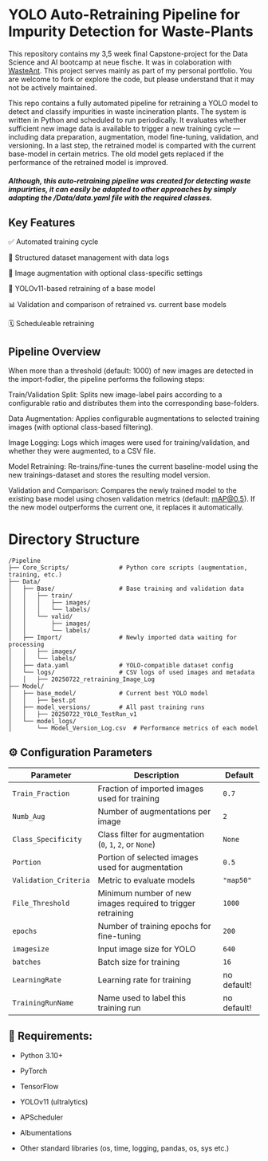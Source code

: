 # YOLO Auto-Retraining Pipeline for Impurity Detection for Waste-Plants
This repository contains my 3,5 week final Capstone-project for the Data Science and AI bootcamp at neue fische. 
It was in colaboration with [WasteAnt](https://wasteant.com/de/ki-basiertes-abfallqualitatsmanagement/).
This project serves mainly as part of my personal portfolio. You are welcome to fork or explore the code, but please understand that it may not be actively maintained.

This repo contains a fully automated pipeline for retraining a YOLO model to detect and classify impurities in waste incineration plants. The system is written in Python and scheduled to run periodically. It evaluates whether sufficient new image data is available to trigger a new training cycle — including data preparation, augmentation, model fine-tuning, validation, and versioning. In a last step, the retrained model is comparted with the current base-model in certain metrics. The old model gets replaced if the performance of the retrained model is improved.

#### *Although, this auto-retraining pipeline was created for detecting waste impurirties, it can easily be adapted to other approaches by simply adapting the /Data/data.yaml file with the required classes.*


## Key Features
 
✅ Automated training cycle

📁 Structured dataset management with data logs

🔄 Image augmentation with optional class-specific settings

🧠 YOLOv11-based retraining of a base model

📊 Validation and comparison of retrained vs. current base models

🗓️ Scheduleable retraining


## Pipeline Overview

When more than a threshold (default: 1000) of new images are detected in the import-fodler, the pipeline performs the following steps:

Train/Validation Split:
Splits new image-label pairs according to a configurable ratio and distributes them into the corresponding base-folders.

Data Augmentation:
Applies configurable augmentations to selected training images (with optional class-based filtering).

Image Logging:
Logs which images were used for training/validation, and whether they were augmented, to a CSV file.

Model Retraining:
Re-trains/fine-tunes the current baseline-model using the new trainings-dataset and stores the resulting model version.

Validation and Comparison:
Compares the newly trained model to the existing base model using chosen validation metrics (default: mAP@0.5).
If the new model outperforms the current one, it replaces it automatically.


# Directory Structure

```text
/Pipeline
├── Core_Scripts/              # Python core scripts (augmentation, training, etc.)
├── Data/
│   ├── Base/                  # Base training and validation data
│   │   ├── train/
│   │   │   ├── images/
│   │   │   └── labels/
│   │   └── valid/
│   │       ├── images/
│   │       └── labels/
│   ├── Import/                # Newly imported data waiting for processing
│   │   ├── images/
│   │   └── labels/
│   ├── data.yaml              # YOLO-compatible dataset config
│   └── logs/                  # CSV logs of used images and metadata
│   │   ├── 20250722_retraining_Image_Log
├── Model/
│   ├── base_model/            # Current best YOLO model
│   │   ├── best.pt
│   ├── model_versions/        # All past training runs
│   │   ├── 20250722_YOLO_TestRun_v1
│   └── model_logs/
│       └── Model_Version_Log.csv  # Performance metrics of each model

```

## ⚙️ Configuration Parameters

| Parameter            | Description                                                                 | Default       |
|----------------------|-----------------------------------------------------------------------------|---------------|
| `Train_Fraction`     | Fraction of imported images used for training                               | `0.7`         |
| `Numb_Aug`           | Number of augmentations per image                                           | `2`           |
| `Class_Specificity`  | Class filter for augmentation (`0`, `1`, `2`, or `None`)                    | `None`        |
| `Portion`            | Portion of selected images used for augmentation                            | `0.5`         |
| `Validation_Criteria`| Metric to evaluate models                                                   | `"map50"`     |
| `File_Threshold`     | Minimum number of new images required to trigger retraining                 | `1000`        |
| `epochs`             | Number of training epochs for fine-tuning                                   | `200`         |
| `imagesize`          | Input image size for YOLO                                                   | `640`         |
| `batches`            | Batch size for training                                                     | `16`          |
| `LearningRate`       | Learning rate for training                                                  | no default!   |
| `TrainingRunName`    | Name used to label this training run                                        | no default!   |




## 🧪 Requirements: 
* Python 3.10+

* PyTorch

* TensorFlow

* YOLOv11 (ultralytics)

* APScheduler

* Albumentations

* Other standard libraries (os, time, logging, pandas, os, sys etc.)


